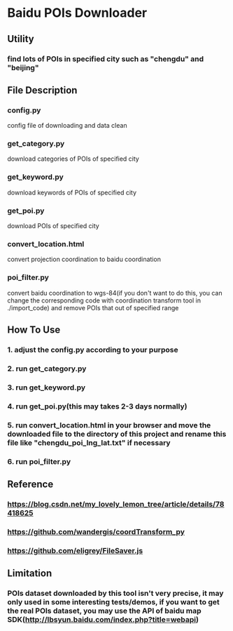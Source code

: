 # Baidu POIs Downloader
## Utility
### find lots of POIs in specified city such as "chengdu" and "beijing"
## File Description
### config.py
config file of downloading and data clean
### get_category.py
download categories of POIs of specified city
### get_keyword.py
download keywords of POIs of specified city
### get_poi.py
download POIs of specified city
### convert_location.html
convert projection coordination to baidu coordination
### poi_filter.py
convert baidu coordination to wgs-84(if you don't want to do this, you can change the corresponding code 
with coordination transform tool in ./import_code) and remove POIs that out of specified range
## How To Use
### 1. adjust the config.py according to your purpose
### 2. run get_category.py
### 3. run get_keyword.py
### 4. run get_poi.py(this may takes 2-3 days normally)
### 5. run convert_location.html in your browser and move the downloaded file to the directory of this project and rename this file like "chengdu_poi_lng_lat.txt" if necessary
### 6. run poi_filter.py
## Reference
### https://blog.csdn.net/my_lovely_lemon_tree/article/details/78418625
### https://github.com/wandergis/coordTransform_py
### https://github.com/eligrey/FileSaver.js
## Limitation
### POIs dataset downloaded by this tool isn't very precise, it may only used in some interesting tests/demos, if you want to get the real POIs dataset, you may use the API of baidu map SDK(http://lbsyun.baidu.com/index.php?title=webapi)